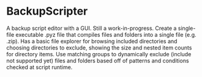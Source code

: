 # BackupScripter
A backup script editor with a GUI. Still a work-in-progress. Create a single-file executable .pyz file that compiles files and folders into a single file (e.g. .zip). Has a basic file explorer for browsing included directories and choosing directories to exclude, showing the size and nested item counts for directory items. Use matching groups to dynamically exclude (include not supported yet) files and folders based off of patterns and conditions checked at script runtime.
